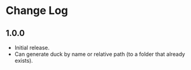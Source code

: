 # Change Log

## 1.0.0
- Initial release.
- Can generate duck by name or relative path (to a folder that already exists).